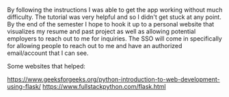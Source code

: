 By following the instructions I was able to get the app working without much difficulty. The tutorial was very helpful and so I didn't get stuck at any point. By the end of the semester I hope to hook it up to a personal website that visualizes my resume and past project as well as allowing potential employers to reach out to me for inquiries. The SSO will come in specifically for allowing people to reach out to me and have an authorized email/account that I can see. 

Some websites that helped:

https://www.geeksforgeeks.org/python-introduction-to-web-development-using-flask/
https://www.fullstackpython.com/flask.html
